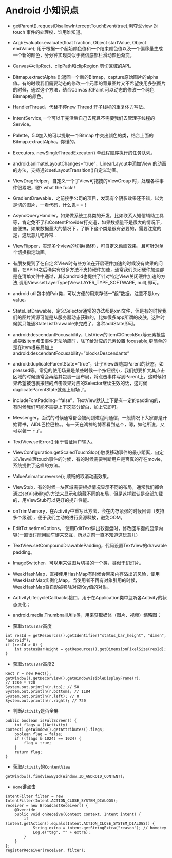 # Android 小知识点

- getParent().requestDisallowInterceptTouchEvent(true);剥夺父view 对touch 事件的处理权，谁用谁知道。

- ArgbEvaluator.evaluate(float fraction, Object startValue, Object endValue); 用于根据一个起始颜色值和一个结束颜色值以及一个偏移量生成一个新的颜色，分分钟实现类似于微信底部栏滑动颜色渐变。

- Canvas中clipRect、clipPath和clipRegion 剪切区域的API。

- Bitmap.extractAlpha ();返回一个新的Bitmap，capture原始图片的alpha 值。有的时候我们需要动态的修改一个元素的背景图片又不希望使用多张图片的时候，通过这个方法，结合Canvas 和Paint 可以动态的修改一个纯色Bitmap的颜色。

- HandlerThread，代替不停new Thread 开子线程的重复体力写法。

- IntentService,一个可以干完活后自己去死且不需要我们去管理子线程的Service。

- Palette，5.0加入的可以提取一个Bitmap 中突出颜色的类，结合上面的Bitmap.extractAlpha，你懂的。

- Executors. newSingleThreadExecutor() 单线程顺序执行的任务队列。

- android:animateLayoutChanges=”true”，LinearLayout中添加View 的动画的办法，支持通过setLayoutTransition()自定义动画。

- ViewDragHelper，自定义一个子View可拖拽的ViewGroup 时，处理各种事件很累吧，嗯? what the fuck!!

- GradientDrawable，之前接手公司的项目，发现有个阴影效果还不错，以为是切的图片，一看代码，什么鬼= =！

- AsyncQueryHandler，如果做系统工具类的开发，比如联系人短信辅助工具等，肯定免不了和ContentProvider打交道，如果数据量不是很大的情况下，随便搞，如果数据量大的情况下，了解下这个类是很有必要的，需要注意的是，这玩意儿吃异常..

- ViewFlipper，实现多个view的切换(循环)，可自定义动画效果，且可针对单个切换指定动画。

- 有朋友提到了在自定义View时有些方法在开启硬件加速的时候没有效果的问题，在API16之后确实有很多方法不支持硬件加速，通常我们关闭硬件加速都是在清单文件中通过，其实android也提供了针对特定View关闭硬件加速的方法,调用View.setLayerType(View.LAYER_TYPE_SOFTWARE, null);即可。

- android util包中的Pair类，可以方便的用来存储一”组”数据。注意不是key value。

- StateListDrawable，定义Selector通常的办法都是xml文件，但是有的时候我们的图片资源可能是从服务器动态获取的，比如很多app所谓的皮肤，这种时候就只能通StateListDrawable来完成了，各种addState即可。

- android:descendantFocusability，ListView的item中CheckBox等元素抢焦点导致item点击事件无法响应时，除了给对应的元素设置 focusable,更简单的是在item根布局加上android:descendantFocusability=”blocksDescendants”

- android:duplicateParentState=”true”，让子View跟随其Parent的状态，如pressed等。常见的使用场景是某些时候一个按钮很小，我们想要扩大其点击区域的时候通常会再给其包裹一层布局，将点击事件写到Parent上，这时候如果希望被包裹按钮的点击效果对应的Selector继续生效的话，这时候duplicateParentState就派上用场了。

- includeFontPadding=”false”，TextView默认上下是有一定的padding的，有时候我们可能不需要上下这部分留白，加上它即可。

- Messenger，面试的时候通常都会被问到进程间通信，一般情况下大家都是开始背书，AIDL巴拉巴拉。。有一天在鸿神的博客看到这个，嗯，如他所说，又可以装一下了。

- TextView.setError();用于验证用户输入。

- ViewConfiguration.getScaledTouchSlop()触发移动事件的最小距离，自定义View处理touch事件的时候，有的时候需要判断用户是否真的存在movie，系统提供了这样的方法。

- ValueAnimator.reverse(); 顺畅的取消动画效果。

- ViewStub，有的时候一块区域需要根据情况显示不同的布局，通常我们都会通过setVisibility的方法来显示和隐藏不同的布局，但是这样默认是全部加载的，用ViewStub可以更好的提升性能。

- onTrimMemory，在Activity中重写此方法，会在内存紧张的时候回调（支持多个级别），便于我们主动的进行资源释放，避免OOM。

- EditTxt.setImeOptions， 使用EditText弹出软键盘时，修改回车键的显示内容(一直很讨厌用回车键来交互，所以之前一直不知道这玩意儿)

- TextView.setCompoundDrawablePadding，代码设置TextView的drawable padding。

- ImageSwitcher，可以用来做图片切换的一个类，类似于幻灯片。

- WeakHashMap，直接使用HashMap有时候会带来内存溢出的风险，使用WaekHashMap实例化Map。当使用者不再有对象引用的时候，WeakHashMap将自动被移除对应Key值的对象。

- ActivityLifecycleCallbacks接口，用于在Application类中监听各Activity的状态变化；

- android.media.ThumbnailUtils类，用来获取媒体（图片、视频）缩略图；

- 获取`StatusBar`高度
```
int resId = getResources().getIdentifier("status_bar_height", "dimen", "android");
if (resId > 0) {
    int statusBarHeight = getResources().getDimensionPixelSize(resId);
}
```

- 获取`StatusBar`高度2
```
Rect r = new Rect();
getWindow().getDecorView().getWindowVisibleDisplayFrame(r);
// 1280 * 720
System.out.println(r.top); // 50
System.out.println(r.bottom); // 1184
System.out.println(r.left); // 0
System.out.println(r.right); // 720
```

- 判断`Activity`是否全屏
```
public boolean isFullScreen() { 
    int flags = ((Activity) context).getWindow().getAttributes().flags; 
    boolean flag = false; 
    if ((flags & 1024) == 1024) { 
	    flag = true; 
	} 
	return flag; 
}
```

- 获取`Activity`的`ContentView`
```
getWindow().findViewById(Window.ID_ANDROID_CONTENT);
```

- `Home`键点击

```
IntentFilter filter = new IntentFilter(Intent.ACTION_CLOSE_SYSTEM_DIALOGS);
receiver = new BroadcastReceiver() {
    @Override
    public void onReceive(Context context, Intent intent) {
        if (intent.getAction().equals(Intent.ACTION_CLOSE_SYSTEM_DIALOGS)) {
            String extra = intent.getStringExtra("reason"); // homekey
            Log.e("tag", "" + extra);
        }
    }
};
registerReceiver(receiver, filter);
```


